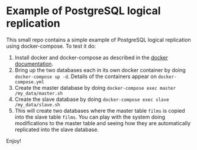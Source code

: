 # Example of PostgreSQL logical replication

This small repo contains a simple example of PostgreSQL logical replication using docker-compose.
To test it do:
1. Install docker and docker-compose as described in the [docker documentation](https://docs.docker.com/engine/installation/).
2. Bring up the two databases each in its own docker container by doing `docker-compose up -d`. Details of the containers appear on `docker-compose.yml`
3. Create the master database by doing `docker-compose exec master /my_data/master.sh` 
4. Create the slave database by doing `docker-compose exec slave /my_data/slave.sh` 
5. This will create two databases where the master table `films` is copied into the slave table `films`. You can play with the system doing modifications to the master table and seeing how they are automatically replicated into the slave database.

Enjoy!
